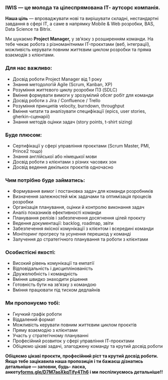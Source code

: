 ### **IWIS** — це молода та цілеспрямована ІТ- аутсорс компанія.

**Наша ціль** — впроваджувати нові та вирішувати складні, нестандартні
завдання в сфері IT, а саме в напрямку Mobile & Web розробки, BAS, Data
Science та Bitrix.

Ми шукаємо **Project Manager,** у зв’язку з розширенням команди. На тебе чекає
робота з різноманітними IT-проєктами (веб, інтеграції), можливість керувати
повним життєвим циклом розробки та пряма взаємодія з клієнтами.

### **Для нас важливо:**

  * Досвід роботи Project Manager від 1 року
  * Знання методологій Agile (Scrum, Kanban, XP)
  * Розуміння життєвого циклу розробки ПЗ (SDLC)
  * Вміння формувати вимоги у зрозумілий обсяг робіт для команди
  * Досвід роботи з Jira / Confluence / Trello
  * Розуміння принципів velocity, burndown, throughput
  * Вміння читати та аналізувати специфікації (epics, user stories, gherkin-сценарії)
  * Знання методів оцінки задач (story points, t-shirt sizing)

### **Буде плюсом:**

  * Сертифікації у сфері управління проєктами (Scrum Master, PMI, Prince2 тощо)
  * Знання англійської або німецької мови 
  * Досвід роботи з клієнтами з різних часових зон
  * Досвід ведення декількох проєктів одночасно

### **Чим потрібно буде займатись:**

  * Формування вимог і постановка задач для команди розробників
  * Визначення залежностей між задачами та оптимізація процесів розробки
  * Організація планування, оцінки й контролю виконання задач
  * Аналіз показників ефективності команди
  * Планування релізів і забезпечення досягнення цілей проєкту
  * Ведення документації: backlog, roadmap, звіти
  * Забезпечення якісної комунікації з клієнтом і всередині команди
  * Моніторинг прогресу та усунення перешкод у команді
  * Залучення до стратегічного планування та роботи з клієнтами

### **Особистісні якості:**

  * Високий рівень комунікації та емпатії
  * Відповідальність і дисциплінованість
  * Дружелюбність і командність
  * Вміння швидко знаходити рішення
  * Готовність бути на зв’язку з командою
  * Вміння працювати під тиском дедлайнів

### **Ми пропонуємо тобі:**

  * Гнучкий графік роботи
  * Віддалений формат
  * Можливість керувати повним життєвим циклом проєктів
  * Пряму взаємодію з клієнтами
  * Участь у стратегічному плануванні
  * Професійний розвиток у сфері управління ІТ-проєктами
  * Обіцяємо цікаві задачі, злагоджену команду та крутий досвід роботи

**Обіцяємо цікаві проєкти, професійний ріст та крутий досвід роботи. Якщо тебе
зацікавила наша пропозиція і ти бажаєш дізнатись детальніше — заповни, будь-
ласка,
анкету[forms.gle/D7M7aoXkqTify4Th6](https://forms.gle/D7M7aoXkqTify4Th6) і ми
поспілкуємось детальніше!!**